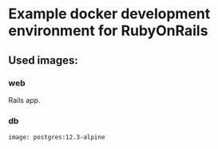 # Example docker development environment for RubyOnRails

## Used images:
###   web
Rails app.

###   db
    image: postgres:12.3-alpine
